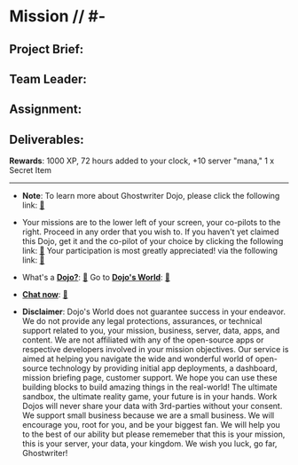 # Mission // #-

**Project Brief**: 
-
**Team Leader**: 
-
**Assignment**:
-
**Deliverables**:
-
**Rewards**:
1000 XP, 72 hours added to your clock, +10 server "mana," 1 x Secret Item

---

* **Note**: To learn more about Ghostwriter Dojo, please click the following link: [:closed_book:](https://workdojos.com/ghostwriters)

* Your missions are to the lower left of your screen, your co-pilots to the right. Proceed in any order that you wish to. If you haven't yet claimed this Dojo, get it and the co-pilot of your choice by clicking the following link: [:green_book:](https://blog.workdojos.com/ghostwriters)  Your participation is most greatly appreciated!  via the following link: [:green_book:](https://blog.workmates.live/deal-on-a-dojo) 

* What's a [**Dojo?**](https://workdojos.com): [:blue_book:](https://workdojos.com)  Go to [**Dojo's World**](https://dojos.world): [:blue_book:](https://dojos.world)

* [**Chat now**](https://chat.workmates.live/channel/Ghostwriters): [:ledger:](https://chat.workmates.live/channel/Ghostwriters)

* **Disclaimer**: Dojo's World does not guarantee success in your endeavor.  We do not provide any legal protections, assurances, or technical support related to you, your mission, business, server, data, apps, and content.  We are not affiliated with any of the open-source apps or respective developers involved in your mission objectives.  Our service is aimed at helping you navigate the wide and wonderful world of open-source technology by providing initial app deployments, a dashboard, mission briefing page, customer support.  We hope you can use these building blocks to build amazing things in the real-world!  The ultimate sandbox, the ultimate reality game, your future is in your hands.  Work Dojos will never share your data with 3rd-parties without your consent.  We support small business because we are a small business.  We will encourage you, root for you, and be your biggest fan.  We will help you to the best of our ability but please rememeber that this is your mission, this is your server, your data, your kingdom.  We wish you luck, go far, Ghostwriter! 

